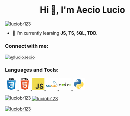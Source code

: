 

<h1 align="center">Hi 👋, I'm Aecio Lucio</h1>


<p align="left"> <img src="https://komarev.com/ghpvc/?username=luciobr123&label=Profile%20views&color=0e75b6&style=flat" alt="luciobr123" /> </p>


- 🌱 I’m currently learning **JS, TS, SQL, TDD.**

<h3 align="left">Connect with me:</h3>
<p align="left">
<a href="https://instagram.com/@lucioaecio" target="blank"><img align="center" src="https://raw.githubusercontent.com/rahuldkjain/github-profile-readme-generator/master/src/images/icons/Social/instagram.svg" alt="@lucioaecio" height="30" width="40" /></a>
</p>

<h3 align="left">Languages and Tools:</h3>
<p align="left"> <a href="https://www.w3schools.com/css/" target="_blank" rel="noreferrer"> <img src="https://raw.githubusercontent.com/devicons/devicon/master/icons/css3/css3-original-wordmark.svg" alt="css3" width="40" height="40"/> </a> <a href="https://www.w3.org/html/" target="_blank" rel="noreferrer"> <img src="https://raw.githubusercontent.com/devicons/devicon/master/icons/html5/html5-original-wordmark.svg" alt="html5" width="40" height="40"/> </a> <a href="https://developer.mozilla.org/en-US/docs/Web/JavaScript" target="_blank" rel="noreferrer"> <img src="https://raw.githubusercontent.com/devicons/devicon/master/icons/javascript/javascript-original.svg" alt="javascript" width="40" height="40"/> </a> <a href="https://www.mysql.com/" target="_blank" rel="noreferrer"> <img src="https://raw.githubusercontent.com/devicons/devicon/master/icons/mysql/mysql-original-wordmark.svg" alt="mysql" width="40" height="40"/> </a> <a href="https://nodejs.org" target="_blank" rel="noreferrer"> <img src="https://raw.githubusercontent.com/devicons/devicon/master/icons/nodejs/nodejs-original-wordmark.svg" alt="nodejs" width="40" height="40"/> </a>  <a href="https://www.python.org" target="_blank" rel="noreferrer"> <img src="https://raw.githubusercontent.com/devicons/devicon/master/icons/python/python-original.svg" alt="python" width="40" height="40"/>

<p><img align="left" src="https://github-readme-stats.vercel.app/api/top-langs?username=luciobr123&show_icons=true&theme=dark&locale=en&layout=compact" alt="luciobr123" /></p>

<p>&nbsp;<img align="center" src="https://github-readme-stats.vercel.app/api?username=luciobr123&show_icons=true&theme=dark&locale=en" alt="luciobr123" /></p>

<p><img align="center" src="https://github-readme-streak-stats.herokuapp.com/?user=luciobr123&theme=dark" alt="luciobr123" /></p>

